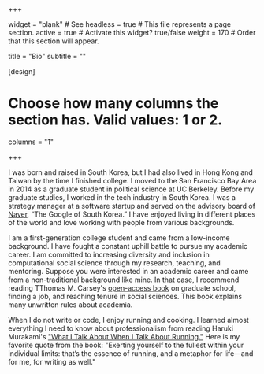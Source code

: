 +++

widget = "blank"  # See headless = true  # This file represents a page section.
active = true  # Activate this widget? true/false
weight = 170  # Order that this section will appear.

title = "Bio"
subtitle = ""

[design]
  # Choose how many columns the section has. Valid values: 1 or 2.
  columns = "1"

+++

I was born and raised in South Korea, but I had also lived in Hong Kong and Taiwan by the time I finished college. I moved to the San Francisco Bay Area in 2014 as a graduate student in political science at UC Berkeley. Before my graduate studies, I worked in the tech industry in South Korea. I was a strategy manager at a software startup and served on the advisory board of [Naver](https://en.wikipedia.org/wiki/Naver), “The Google of South Korea.” I have enjoyed living in different places of the world and love working with people from various backgrounds.

I am a first-generation college student and came from a low-income background. I have fought a constant uphill battle to pursue my academic career. I am committed to increasing diversity and inclusion in computational social science through my research, teaching, and mentoring. Suppose you were interested in an academic career and came from a non-traditional background like mine. In that case, I recommend reading TThomas M. Carsey's [open-access book](https://politicalscience.unc.edu/wp-content/uploads/sites/186/2020/09/Toms-Comments-Carsey-book-9-7-2020.pdf) on graduate school, finding a job, and reaching tenure in social sciences. This book explains many unwritten rules about academia.

When I do not write or code, I enjoy running and cooking. I learned almost everything I need to know about professionalism from reading Haruki Murakami's ["What I Talk About When I Talk About Running."](https://www.harukimurakami.com/book/what-i-talk-about-when-i-talk-about-running-a-memoir) Here is my favorite quote from the book: "Exerting yourself to the fullest within your individual limits: that’s the essence of running, and a metaphor for life—and for me, for writing as well."
